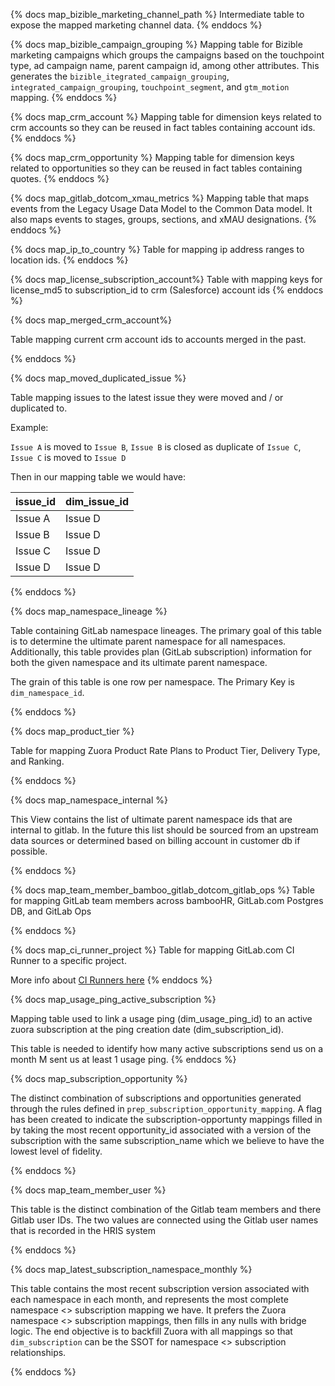 {% docs map_bizible_marketing_channel_path %}
 Intermediate table to expose the mapped marketing channel data.
{% enddocs %}

{% docs map_bizible_campaign_grouping %}
 Mapping table for Bizible marketing campaigns which groups the campaigns based on the touchpoint type, ad campaign name, parent campaign id, among other attributes. This generates the `bizible_itegrated_campaign_grouping`, `integrated_campaign_grouping`, `touchpoint_segment`, and `gtm_motion` mapping.
{% enddocs %}

{% docs map_crm_account %}
 Mapping table for dimension keys related to crm accounts so they can be reused in fact tables containing account ids.
{% enddocs %}

{% docs map_crm_opportunity %}
 Mapping table for dimension keys related to opportunities so they can be reused in fact tables containing quotes.
{% enddocs %}

{% docs map_gitlab_dotcom_xmau_metrics %}
 Mapping table that maps events from the Legacy Usage Data Model to the Common Data model. It also maps events to stages, groups, sections, and xMAU designations. 
{% enddocs %}

{% docs map_ip_to_country %}
Table for mapping ip address ranges to location ids.
{% enddocs %}

{% docs map_license_subscription_account%}
Table with mapping keys for license_md5 to subscription_id to crm (Salesforce) account ids
{% enddocs %}

{% docs map_merged_crm_account%}

Table mapping current crm account ids to accounts merged in the past.

{% enddocs %}

{% docs map_moved_duplicated_issue %}

Table mapping issues to the latest issue they were moved and / or duplicated to.

Example:

`Issue A` is moved to `Issue B`, `Issue B` is closed as duplicate of `Issue C`, `Issue C` is moved to `Issue D`

Then in our mapping table we would have:

| issue_id | dim_issue_id |
| -- | -- |
| Issue A | Issue D |
| Issue B | Issue D |
| Issue C | Issue D |
| Issue D | Issue D |

{% enddocs %}

{% docs map_namespace_lineage %}

Table containing GitLab namespace lineages. The primary goal of this table is to determine the ultimate parent namespace for all namespaces. Additionally, this table provides plan (GitLab subscription) information for both the given namespace and its ultimate parent namespace.

The grain of this table is one row per namespace. The Primary Key is `dim_namespace_id`.

{% enddocs %}

{% docs map_product_tier %}

 Table for mapping Zuora Product Rate Plans to Product Tier, Delivery Type, and Ranking.

{% enddocs %}

{% docs map_namespace_internal %}

This View contains the list of ultimate parent namespace ids that are internal to gitlab. In the future this list should be sourced from an upstream data sources or determined based on billing account in customer db if possible.

{% enddocs %}

{% docs map_team_member_bamboo_gitlab_dotcom_gitlab_ops %}
Table for mapping GitLab team members across bambooHR, GitLab.com Postgres DB, and GitLab Ops

{% enddocs %}

{% docs map_ci_runner_project %}
Table for mapping GitLab.com CI Runner to a specific project.

More info about [CI Runners here](https://docs.gitlab.com/ee/ci/runners/)
{% enddocs %}

{% docs map_usage_ping_active_subscription %}

Mapping table used to link a usage ping (dim_usage_ping_id) to an active zuora subscription at the ping creation date (dim_subscription_id).

This table is needed to identify how many active subscriptions send us on a month M sent us at least 1 usage ping. 
{% enddocs %}

{% docs map_subscription_opportunity %}

The distinct combination of subscriptions and opportunities generated through the rules defined in `prep_subscription_opportunity_mapping`. A flag has been created to indicate the subscription-opportunty mappings filled in by taking the most recent opportunity_id associated with a version of the subscription with the same subscription_name which we believe to have the lowest level of fidelity.

{% enddocs %}



{% docs map_team_member_user %}

This table is the distinct combination of the Gitlab team members and there Gitlab user IDs.  The two values are connected using the Gitlab user names that is recorded in the HRIS system

{% enddocs %}

{% docs map_latest_subscription_namespace_monthly %}

This table contains the most recent subscription version associated with each namespace in each month, and represents the most complete namespace <> subscription mapping we have. It prefers the Zuora namespace <> subscription mappings, then fills in any nulls with bridge logic. The end objective is to backfill Zuora with all mappings so that `dim_subscription` can be the SSOT for namespace <> subscription relationships.

{% enddocs %}
